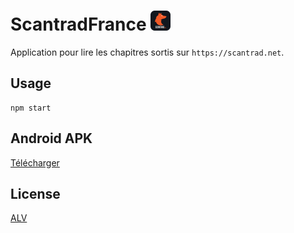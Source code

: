 # ScantradFrance <img src="assets/img/icon.png" alt="Scantrad France logo" width="32">
Application pour lire les chapitres sortis sur `https://scantrad.net`.

## Usage
```
npm start
```

## Android APK
[Télécharger](https://ldgr.fr/shared/ScantradFranceApp.apk)

## License
[ALV](LICENSE)
